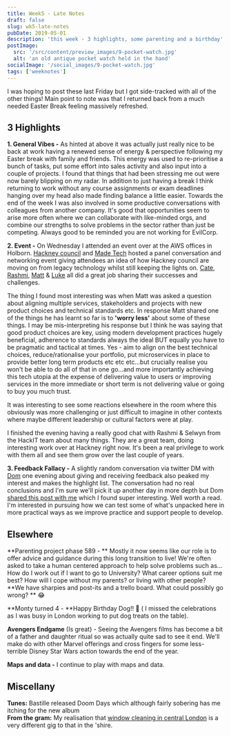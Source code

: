 ```yaml
---
title: Week5 - Late Notes
draft: false
slug: wk5-late-notes
pubDate: 2019-05-01
description: 'this week - 3 highlights, some parenting and a birthday'
postImage:
  src: '/src/content/preview_images/9-pocket-watch.jpg'
  alt: 'an old antique pocket watch held in the hand'
socialImage: '/social_images/9-pocket-watch.jpg'
tags: ['weeknotes']
---
```


I was hoping to post these last Friday but I got side-tracked with all of the other things! Main point to note was that I returned back from a much needed Easter Break feeling massively refreshed.

## 3 Highlights

**1. General Vibes -** As hinted at above it was actually just really nice to be back at work having a renewed sense of energy & perspective following my Easter break with family and friends. This energy was used to re-prioritise a bunch of tasks, put some effort into sales activity and also input into a couple of projects. I found that things that had been stressing me out were now barely blipping on my radar. In addition to just having a break I think returning to work without any course assignments or exam deadlines hanging over my head also made finding balance a little easier. Towards the end of the week I was also involved in some productive conversations with colleagues from another company. It's good that opportunities seem to arise more often where we can collaborate with like-minded orgs, and combine our strengths to solve problems in the sector rather than just be competing. Always good to be reminded you are not working for EvilCorp.

**2. Event -** On Wednesday I attended an event over at the AWS offices in Holborn. [Hackney council](https://hackit.org.uk/) and [Made Tech](https://www.madetech.com/) hosted a panel conversation and networking event giving attendees an idea of how Hackney council are moving on from legacy technology whilst still keeping the lights on. [Cate](https://twitter.com/madebycatem), [Rashmi](https://twitter.com/ShettyRashmis), [Matt](https://twitter.com/mcaino) & [Luke](https://twitter.com/LukeMorton) all did a great job sharing their successes and challenges.

The thing I found most interesting was when Matt was asked a question about aligning multiple services, stakeholders and projects with new product choices and technical standards etc. In response Matt shared one of the things he has learnt so far is to **'worry less'** about some of these things. I may be mis-interpreting his response but I think he was saying that good product choices are key, using modern development practices hugely beneficial, adherence to standards always the ideal BUT equally you have to be pragmatic and tactical at times. Yes - aim to align on the best technical choices, reduce/rationalise your portfolio, put microservices in place to provide better long term products etc etc etc...but crucially realise you won't be able to do all of that in one go...and more importantly achieving this tech utopia at the expense of delivering value to users or improving services in the more immediate or short term is not delivering value or going to buy you much trust.

It was interesting to see some reactions elsewhere in the room where this obviously was more challenging or just difficult to imagine in other contexts where maybe different leadership or cultural factors were at play.

I finished the evening having a really good chat with Rashmi & Selwyn from the HackIT team about many things. They are a great team, doing interesting work over at Hackney right now. It's been a real privilege to work with them all and see them grow over the last couple of years.

**3. Feedback Fallacy -** A slightly random conversation via twitter DM with [Dom](https://twitter.com/dominiccampbell) one evening about giving and receiving feedback also peaked my interest and makes the highlight list. The conversation had no real conclusions and I'm sure we'll pick it up another day in more depth but Dom [shared this post with me](https://hbr.org/2019/03/the-feedback-fallacy) which I found super interesting. Well worth a read. I'm interested in pursuing how we can test some of what's unpacked here in more practical ways as we improve practice and support people to develop.

## Elsewhere

**Parenting project phase 589 - ** Mostly it now seems like our role is to offer advice and guidance during this long transition to live! We're often asked to take a human centered approach to help solve problems such as... How do I work out if I want to go to University? What career options suit me best? How will I cope without my parents? or living with other people? **We have sharpies and post-its and a trello board. What could possibly go wrong? ** 😂

**Monty turned 4 - **Happy Birthday Dog!! 🎉 ( I missed the celebrations as I was busy in London working to put dog treats on the table).

**Avengers Endgame** (Is great) - Seeing the Avengers films has become a bit of a father and daughter ritual so was actually quite sad to see it end. We'll make do with other Marvel offerings and cross fingers for some less-terrible Disney Star Wars action towards the end of the year.

**Maps and data -** I continue to play with maps and data.

## Miscellany

**Tunes:** Bastille released Doom Days which although fairly sobering has me itching for the new album  
**From the gram:** My realisation that [window cleaning in central London](https://www.instagram.com/p/Bwoar6Yg_m7/) is a very different gig to that in the 'shire.
